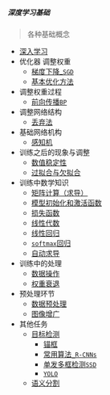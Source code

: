 ##### 深度学习基础

> 各种基础概念

* [深入学习](./1_深入学习.md)
* 优化器 调整权重
  * [梯度下降_`SGD`](./2_梯度下降_神经网络学习.md)
  * [基本优化方法](./基本优化方法.md)
* 调整权重过程
  * [前向传播`BP`](./3_BP.md)
* 调整网络结构
  * [丢弃法](./丢弃法.md)
* 基础网络机构
  * [感知机](./感知机.md)
* 训练之后的现象与调整
  * [数值稳定性](./数值稳定性.md)
  * [过拟合与欠拟合](./过拟合与欠拟合.md)
* 训练中数学知识
  * [矩阵计算（求导）](./矩阵计算（求导）.md)
  * [模型初始化和激活函数](./数值稳定性-模型初始化和激活函数.md)
  * [损失函数](./损失函数.md)
  * [线性代数](./线性代数.md)
  * [线性回归](./线性回归.md)
  * [`softmax`回归](./softmax回归.md)
  * [自动求导](./自动求导.md)
* 训练中的处理
  * [数据操作](./数据操作.md)
  * [权重衰退](./权重衰退.md)
* 预处理环节
  * [数据预处理](./数据预处理.md)
  * [图像增广](./图像增广.md)
* 其他任务
  * [目标检测](./object_detect.md)
    * [锚框](./anchor.md)
    * [常用算法`_R-CNNs`](./rcnns.md)
    * [单发多框检测`SSD`](./ssds.md)
    * [`YOLO`](./yolo.md)
  * [语义分割](./Semantic_segmentation.md)

